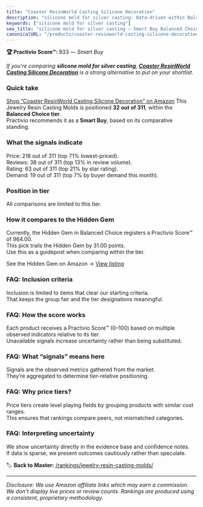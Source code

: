 ```yaml
---
title: "Coaster ResinWorld Casting Silicone Decoration"
description: "silicone mold for silver casting: Data-driven within Balanced Choice ranking using the Practivio Score™. Positioned by quality, value, demand, findability, mom…"
keywords: ["silicone mold for silver casting"]
seo_title: "silicone mold for silver casting — Smart Buy Balanced Choice (2025)"
canonicalURL: "/products/coaster-resinworld-casting-silicone-decoration-B088172PD4/"
---
```


**🏆 Practivio Score™:** 933 — _Smart Buy_


*If you're comparing **silicone mold for silver casting**, **[Coaster ResinWorld Casting Silicone Decoration](https://www.amazon.com/dp/B088172PD4?tag=practivio-20)** is a strong alternative to put on your shortlist.*
### Quick take
[Shop “Coaster ResinWorld Casting Silicone Decoration” on Amazon](https://www.amazon.com/dp/B088172PD4?tag=practivio-20)
This Jewelry Resin Casting Molds is positioned **32 out of 311**, within the **Balanced Choice tier**.  
Practivio recommends it as a **Smart Buy**, based on its comparative standing.

### What the signals indicate
Price: 218 out of 311 (top 71% lowest-priced).  
Reviews: 38 out of 311 (top 13% in review volume).  
Rating: 63 out of 311 (top 21% by star rating).  
Demand: 19 out of 311 (top 7% by buyer demand this month).

### Position in tier
All comparisons are limited to this tier.

### How it compares to the Hidden Gem
Currently, the Hidden Gem in Balanced Choice registers a Practivio Score™ of 964.00.  
This pick trails the Hidden Gem by 31.00 points.  
Use this as a guidepost when comparing within the tier.  

See the Hidden Gem on Amazon → [View listing](https://www.amazon.com/dp/B08L7PP8F9?tag=practivio-20)

### FAQ: Inclusion criteria
Inclusion is limited to items that clear our starting criteria.  
That keeps the group fair and the tier designations meaningful.

### FAQ: How the score works
Each product receives a Practivio Score™ (0–100) based on multiple observed indicators relative to its tier.  
Unavailable signals increase uncertainty rather than being substituted.

### FAQ: What “signals” means here
Signals are the observed metrics gathered from the market.  
They’re aggregated to determine tier-relative positioning.

### FAQ: Why price tiers?
Price tiers create level playing fields by grouping products with similar cost ranges.  
This ensures that rankings compare peers, not mismatched categories.

### FAQ: Interpreting uncertainty
We show uncertainty directly in the evidence base and confidence notes.  
If data is sparse, we present outcomes cautiously rather than speculate.


🏷️ **Back to Master:** [/rankings/jewelry-resin-casting-molds/](/rankings/jewelry-resin-casting-molds/)

---
_Disclosure: We use Amazon affiliate links which may earn a commission. We don’t display live prices or review counts. Rankings are produced using a consistent, proprietary methodology._
